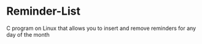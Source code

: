 # Reminder-List
C program on Linux that allows you to insert and remove reminders for any day of the month
